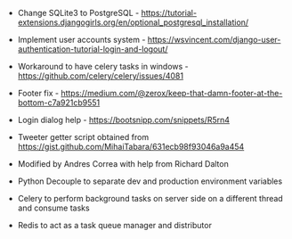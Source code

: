 - Change SQLite3 to PostgreSQL - https://tutorial-extensions.djangogirls.org/en/optional_postgresql_installation/
- Implement user accounts system - https://wsvincent.com/django-user-authentication-tutorial-login-and-logout/
- Workaround to have celery tasks in windows - https://github.com/celery/celery/issues/4081
- Footer fix - https://medium.com/@zerox/keep-that-damn-footer-at-the-bottom-c7a921cb9551
- Login dialog help - https://bootsnipp.com/snippets/R5rn4
- Tweeter getter script obtained from https://gist.github.com/MihaiTabara/631ecb98f93046a9a454
- Modified by Andres Correa with help from Richard Dalton

- Python Decouple to separate dev and production environment variables
- Celery to perform background tasks on server side on a different thread and consume tasks
- Redis to act as a task queue manager and distributor